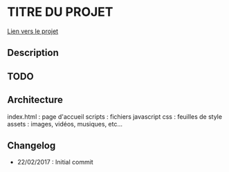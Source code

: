 # TITRE DU PROJET

[Lien vers le projet](https://lien)

## Description

## TODO

## Architecture

index.html : page d'accueil
scripts : fichiers javascript
css : feuilles de style
assets : images, vidéos, musiques, etc...

## Changelog

- 22/02/2017 : Initial commit

